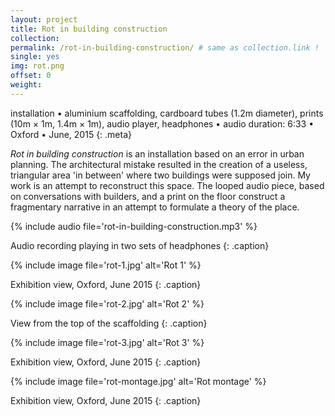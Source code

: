 ```yaml
---
layout: project
title: Rot in building construction
collection:
permalink: /rot-in-building-construction/ # same as collection.link !
single: yes
img: rot.png
offset: 0
weight:
---
```


installation • aluminium scaffolding, cardboard tubes (1.2m diameter), prints (10m × 1m, 1.4m × 1m), audio player, headphones • audio duration: 6:33 • Oxford • June, 2015
{: .meta}

*Rot in building construction* is an installation based on an error in urban planning. The architectural mistake resulted in the creation of a useless, triangular area 'in between' where two buildings were supposed join. My work is an attempt to reconstruct this space. The looped audio piece, based on conversations with builders, and a print on the floor construct a fragmentary narrative in an attempt to formulate a theory of the place.

{% include audio file='rot-in-building-construction.mp3' %}

Audio recording playing in two sets of headphones
{: .caption}

{% include image file='rot-1.jpg' alt='Rot 1' %}

Exhibition view, Oxford, June 2015
{: .caption}

{% include image file='rot-2.jpg' alt='Rot 2' %}

View from the top of the scaffolding
{: .caption}

{% include image file='rot-3.jpg' alt='Rot 3' %}

Exhibition view, Oxford, June 2015
{: .caption}

{% include image file='rot-montage.jpg' alt='Rot montage' %}

Exhibition view, Oxford, June 2015
{: .caption}